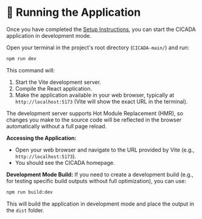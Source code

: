 # 🚀 Running the Application

Once you have completed the [Setup Instructions](/getting-started/setup), you can start the CICADA application in development mode.

Open your terminal in the project's root directory (`CICADA-main/`) and run:

```bash
npm run dev
```

This command will:
1.  Start the Vite development server.
2.  Compile the React application.
3.  Make the application available in your web browser, typically at `http://localhost:5173` (Vite will show the exact URL in the terminal).

The development server supports Hot Module Replacement (HMR), so changes you make to the source code will be reflected in the browser automatically without a full page reload.

**Accessing the Application:**
-   Open your web browser and navigate to the URL provided by Vite (e.g., `http://localhost:5173`).
-   You should see the CICADA homepage.

**Development Mode Build:**
If you need to create a development build (e.g., for testing specific build outputs without full optimization), you can use:
```bash
npm run build:dev
```
This will build the application in development mode and place the output in the `dist` folder.
